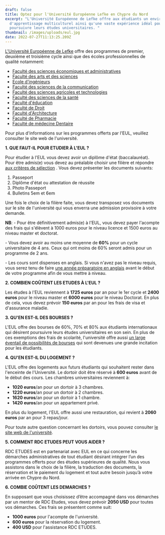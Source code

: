 ```yaml
---
draft: false
title: Optez pour l'Université Européenne Lefke en Chypre du Nord
excerpt: "L'Université Européenne de Lefke offre aux étudiants un environnement
  d'apprentissage multiculturel ainsi qu'une vaste expérience idéal pour
  poursuivre leurs études universitaires. "
thumbnail: /images/uploads/eul.jpg
date: 2022-07-27T11:13:25.209Z
---
```

[L'Université Européenne de Lefke](https://www.eul.edu.tr/en/) offre des programmes de premier, deuxième et troisième cycle ainsi que des écoles professionnelles de qualité notamment: 

* [Faculté des sciences économiques et administratives](https://www.eul.edu.tr/en/academic/faculties/faculty-of-economy-and-administrative-sciences/)
* [Faculté des arts et des sciences ](https://www.eul.edu.tr/en/academic/faculties/faculty-of-arts-and-sciences/)
* [](https://www.eul.edu.tr/en/academic/faculties/faculty-of-arts-and-sciences/)[Ecole d'ingénieurs](https://www.eul.edu.tr/en/academic/faculties/faculty-of-engineering/)
* [](https://www.eul.edu.tr/en/academic/faculties/faculty-of-engineering/)[Faculté des sciences de la communication](https://www.eul.edu.tr/en/academic/faculties/faculty-of-communication-sciences/)
* [](https://www.eul.edu.tr/en/academic/faculties/faculty-of-communication-sciences/)[Faculté des sciences agricoles et technologies](https://www.eul.edu.tr/en/academic/faculties/faculty-of-agriculture-sciences-and-technologies-2/)
* [](https://www.eul.edu.tr/en/academic/faculties/faculty-of-agriculture-sciences-and-technologies-2/)[Faculté des sciences de la santé](https://www.eul.edu.tr/en/academic/faculties/faculty-of-health-sciences/)
* [](https://www.eul.edu.tr/en/academic/faculties/faculty-of-health-sciences/)[Faculté d'éducation](https://www.eul.edu.tr/en/academic/faculties/dr-fazil-kucuk-faculty-of-education/)
* [](https://www.eul.edu.tr/en/academic/faculties/dr-fazil-kucuk-faculty-of-education/)[Faculté de Droit](https://www.eul.edu.tr/en/academic/faculties/faculty-of-law-2/)
* [](https://www.eul.edu.tr/en/academic/faculties/faculty-of-law-2/)[Faculté d'Architecture](https://www.eul.edu.tr/en/academic/faculties/faculty-of-architecture/)
* [](https://www.eul.edu.tr/en/academic/faculties/faculty-of-architecture/)[Faculté de Pharmacie](https://www.eul.edu.tr/en/academic/faculties/11839-2/)
* [](https://www.eul.edu.tr/en/academic/faculties/11839-2/)[Faculté de médecine Dentaire ](https://www.eul.edu.tr/en/academic/faculties/faculty-of-dentistry/)

[](https://www.eul.edu.tr/en/academic/faculties/faculty-of-dentistry/)Pour plus d'informations sur les programmes offerts par l'EUL, veuillez consulter le site web de l'université.

**1. QUE FAUT-IL POUR ETUDIER À L'EUL ?**

Pour étudier à l'EUL vous devez avoir un diplôme d'état (baccalauréat). Pour être admis(e) vous devez au préalable choisir une filière et répondre [aux critères de sélection](https://www.eul.edu.tr/en/student-affairs/admissions-requirements/undergraduate-and-graduate-students/) . Vous devez présenter les documents suivants:

1. Passeport
2. Diplôme d'état ou attestation de réussite
3. Photo Passeport
4. Bulletins 5em et 6em

Une fois le choix de la filière faite, vous devez transposez vos documents sur le site de l'université qui vous enverra une admission provisoire à votre demande.

**NB**: - Pour être définitivement admis(e) à l'EUL, vous devez payer l'acompte des frais qui s'élèvent à 1000 euros pour le niveau licence et 1500 euros au niveau master et doctorat.

\- Vous devez avoir au moins une moyenne de **60%** pour un cycle universitaire de 4 ans. Ceux qui ont moins de 60% seront admis pour un programme de 2 ans.

\- Les cours sont dispenses en anglais. Si vous n'avez pas le niveau requis, vous serez tenu de faire [une année préparatoire en anglais](https://www.eul.edu.tr/en/academic/graduate-programs/english-preparatory-school-eps/) avant le début de votre programme afin de vous mettre à niveau.

**2. COMBIEN COÛTENT LES ETUDES À L'EUL ?**

Les études à l'EUL reviennent à **1725 euros** par an pour le 1er cycle et **2400 euros** pour le niveau master et **6000 euros** pour le niveau Doctorat.  En plus de cela, vous devez prévoir **150 euros** par an pour les frais de visa et d'assurance maladie.

**3. QU'EN EST-IL DES BOURSES ?**

L'EUL offre des bourses de 60%, 70% et 80% aux étudiants internationaux qui désirent poursuivre leurs études universitaires en son sein.  En plus de ces exemptions des frais de scolarité, l'université offre aussi [un large éventail de possibilités de bourses](https://www.eul.edu.tr/en/student-affairs/scholarships-and-tuition-fee-reductions/scholarships-and-tuition-fees/) qui sont devenues une grande incitation pour les étudiants.

**4. QU'EN EST-IL DU LOGEMENT ?**

L'EUL offre des logements aux futurs étudiants qui souhaitent rester dans l'enceinte de l'Université. Le dortoir doit être réservé à **600 euros** avant de le début des cours. Les chambres universitaires reviennent à:

* **1020 euros**/an pour un dortoir à 3 chambres.
* **1220 euros**/an pour un dortoir à 2 chambres.
* **1620 euros**/an pour un dortoir à 1 chambre.
* **1420 euros**/an pour un appartement privé. 

En plus du logement, l'EUL offre aussi une restauration, qui revient à **2060 euros** par an pour 3 repas/jour.  

Pour toute autre question concernant les dortoirs, vous pouvez consulter [le site web de l'université](https://www.eul.edu.tr/en/frequently-asked-questions/).

**5. COMMENT RDC ETUDES PEUT VOUS AIDER ?**

RDC ETUDES est en partenariat avec EUL en ce qui concerne les démarches administratives de tout étudiant désirant intégrer l’un des programmes offerts pour des études supérieures de qualité. Nous vous assistons dans le choix de la filière, la traduction des documents, la réservation et le paiement du logement et tout autre besoin jusqu’à votre arrivée en Chypre du Nord.

**6. COMBIE COÛTENT LES DEMARCHES ?**

En supposant que vous choisissez d’être accompagné dans vos démarches par un mentor de RDC Etudes, vous devez prévoir **2050 USD** pour toutes vos démarches. Ces frais se présentent comme suit:

* **1000 euros** pour l'acompte de l'université.
* **600 euros** pour la réservation du logement.
* **400 USD** pour l'assistance RDC ETUDES.